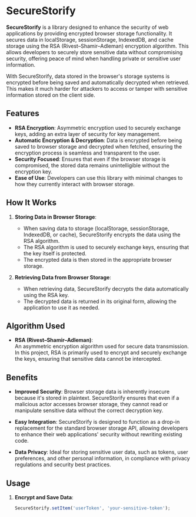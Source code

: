 # SecureStorify

**SecureStorify** is a library designed to enhance the security of web applications by providing encrypted browser storage functionality. It secures data in localStorage, sessionStorage, IndexedDB, and cache storage using the RSA (Rivest–Shamir–Adleman) encryption algorithm. This allows developers to securely store sensitive data without compromising security, offering peace of mind when handling private or sensitive user information.

With SecureStorify, data stored in the browser's storage systems is encrypted before being saved and automatically decrypted when retrieved. This makes it much harder for attackers to access or tamper with sensitive information stored on the client side.

## Features

- **RSA Encryption**: Asymmetric encryption used to securely exchange keys, adding an extra layer of security for key management.
- **Automatic Encryption & Decryption**: Data is encrypted before being saved to browser storage and decrypted when fetched, ensuring the encryption process is seamless and transparent to the user.
- **Security Focused**: Ensures that even if the browser storage is compromised, the stored data remains unintelligible without the encryption key.
- **Ease of Use**: Developers can use this library with minimal changes to how they currently interact with browser storage.

## How It Works

1. **Storing Data in Browser Storage**:
   - When saving data to storage (localStorage, sessionStorage, IndexedDB, or cache), SecureStorify encrypts the data using the RSA algorithm.
   - The RSA algorithm is used to securely exchange keys, ensuring that the key itself is protected.
   - The encrypted data is then stored in the appropriate browser storage.

2. **Retrieving Data from Browser Storage**:
   - When retrieving data, SecureStorify decrypts the data automatically using the RSA key.
   - The decrypted data is returned in its original form, allowing the application to use it as needed.

## Algorithm Used

- **RSA (Rivest–Shamir–Adleman)**:  
   An asymmetric encryption algorithm used for secure data transmission. In this project, RSA is primarily used to encrypt and securely exchange the keys, ensuring that sensitive data cannot be intercepted.

## Benefits

- **Improved Security**: Browser storage data is inherently insecure because it's stored in plaintext. SecureStorify ensures that even if a malicious actor accesses browser storage, they cannot read or manipulate sensitive data without the correct decryption key.
  
- **Easy Integration**: SecureStorify is designed to function as a drop-in replacement for the standard browser storage API, allowing developers to enhance their web applications' security without rewriting existing code.
  
- **Data Privacy**: Ideal for storing sensitive user data, such as tokens, user preferences, and other personal information, in compliance with privacy regulations and security best practices.

## Usage

1. **Encrypt and Save Data**:
   ```javascript
   SecureStorify.setItem('userToken', 'your-sensitive-token');
